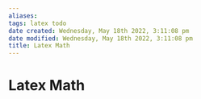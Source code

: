 ```yaml
---
aliases: 
tags: latex todo 
date created: Wednesday, May 18th 2022, 3:11:08 pm
date modified: Wednesday, May 18th 2022, 3:11:08 pm
title: Latex Math
---
```


# Latex Math